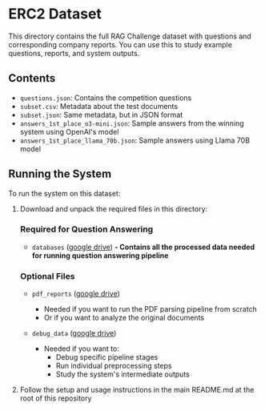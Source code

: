# ERC2 Dataset

This directory contains the full RAG Challenge dataset with questions and corresponding company reports.
You can use this to study example questions, reports, and system outputs.

## Contents
- `questions.json`: Contains the competition questions
- `subset.csv`: Metadata about the test documents
- `subset.json`: Same metadata, but in JSON format
- `answers_1st_place_o3-mini.json`: Sample answers from the winning system using OpenAI's model
- `answers_1st_place_llama_70b.json`: Sample answers using Llama 70B model

## Running the System

To run the system on this dataset:

1. Download and unpack the required files in this directory:

   ### Required for Question Answering
   - `databases` ([google drive](https://drive.google.com/file/d/1mp-hYhMAit4rdi7RURuIsM33zbXq1nQJ/view?usp=sharing))
     ****- Contains all the processed data needed for running question answering pipeline****

   ### Optional Files
   - `pdf_reports` ([google drive](https://drive.google.com/file/d/1MvcN_-KpI-9nS4hDFAcPxFU2lRmwMP7M/view?usp=sharing))
     - Needed if you want to run the PDF parsing pipeline from scratch
     - Or if you want to analyze the original documents

   - `debug_data` ([google drive](https://drive.google.com/file/d/13RT456tZVTAwPIsy8OndZ1EWASNCdfe3/view?usp=sharing))
     - Needed if you want to:
       - Debug specific pipeline stages
       - Run individual preprocessing steps
       - Study the system's intermediate outputs

2. Follow the setup and usage instructions in the main README.md at the root of this repository